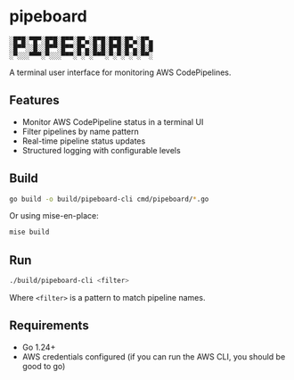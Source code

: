 # pipeboard

```
░█▀█░▀█▀░█▀█░█▀▀░█▀▄░█▀█░█▀█░█▀▄░█▀▄
░█▀▀░░█░░█▀▀░█▀▀░█▀▄░█░█░█▀█░█▀▄░█░█
░▀░░░▀▀▀░▀░░░▀▀▀░▀░▀░▀▀▀░▀░▀░▀░▀░▀▀░
```

A terminal user interface for monitoring AWS CodePipelines.

## Features

- Monitor AWS CodePipeline status in a terminal UI
- Filter pipelines by name pattern
- Real-time pipeline status updates
- Structured logging with configurable levels

## Build

```bash
go build -o build/pipeboard-cli cmd/pipeboard/*.go
```

Or using mise-en-place:

```bash
mise build
```

## Run

```bash
./build/pipeboard-cli <filter>
```

Where `<filter>` is a pattern to match pipeline names.

## Requirements

- Go 1.24+
- AWS credentials configured (if you can run the AWS CLI, you should be good to go)

